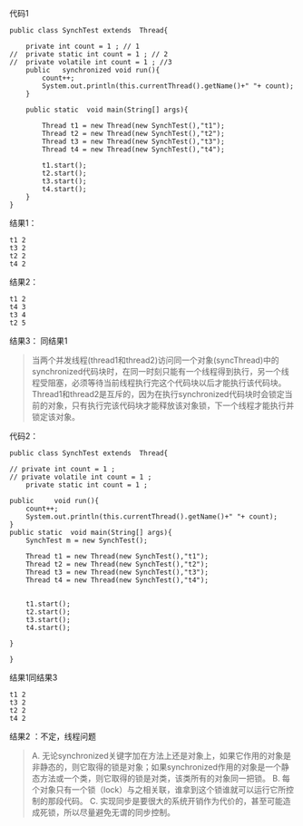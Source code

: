 代码1

	public class SynchTest extends  Thread{

    	private int count = 1 ; // 1
    //	private static int count = 1 ; // 2
	//	private volatile int count = 1 ; //3
    	public   synchronized void run(){
        	count++;
        	System.out.println(this.currentThread().getName()+" "+ count);
    	}
 
    	public static  void main(String[] args){
       
        	Thread t1 = new Thread(new SynchTest(),"t1");
        	Thread t2 = new Thread(new SynchTest(),"t2");
        	Thread t3 = new Thread(new SynchTest(),"t3");
        	Thread t4 = new Thread(new SynchTest(),"t4");

        	t1.start();
        	t2.start();
        	t3.start();
        	t4.start();
   	 	}
	}

结果1：

	t1 2
	t3 2
	t2 2
	t4 2


结果2：

	t1 2
	t4 3
	t3 4
	t2 5


结果3： 同结果1

> 当两个并发线程(thread1和thread2)访问同一个对象(syncThread)中的synchronized代码块时，在同一时刻只能有一个线程得到执行，另一个线程受阻塞，必须等待当前线程执行完这个代码块以后才能执行该代码块。Thread1和thread2是互斥的，因为在执行synchronized代码块时会锁定当前的对象，只有执行完该代码块才能释放该对象锁，下一个线程才能执行并锁定该对象。 

代码2：

	public class SynchTest extends  Thread{

   	// private int count = 1 ;
   	// private volatile int count = 1 ;
   		private static int count = 1 ;
 
    public     void run(){
        count++;
        System.out.println(this.currentThread().getName()+" "+ count);
    }
    public static  void main(String[] args){
        SynchTest m = new SynchTest();
 
        Thread t1 = new Thread(new SynchTest(),"t1");
        Thread t2 = new Thread(new SynchTest(),"t2");
        Thread t3 = new Thread(new SynchTest(),"t3");
        Thread t4 = new Thread(new SynchTest(),"t4");


        t1.start();
        t2.start();
        t3.start();
        t4.start();

    }

	}

结果1同结果3

	t1 2
	t3 2
	t2 2
	t4 2



结果2 ：不定，线程问题






>A. 无论synchronized关键字加在方法上还是对象上，如果它作用的对象是非静态的，则它取得的锁是对象；如果synchronized作用的对象是一个静态方法或一个类，则它取得的锁是对类，该类所有的对象同一把锁。 
B. 每个对象只有一个锁（lock）与之相关联，谁拿到这个锁谁就可以运行它所控制的那段代码。 
C. 实现同步是要很大的系统开销作为代价的，甚至可能造成死锁，所以尽量避免无谓的同步控制。
